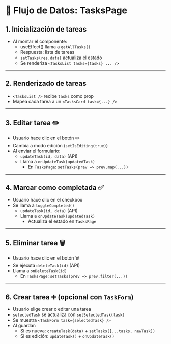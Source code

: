 # 🧠 Flujo de Datos: TasksPage

## 1. Inicialización de tareas
- Al montar el componente:
  - useEffect() llama a `getAllTasks()`
  - Respuesta: lista de tareas
  - `setTasks(res.data)` actualiza el estado
  - Se renderiza `<TasksList tasks={tasks} ... />`

---

## 2. Renderizado de tareas
- `<TasksList />` recibe `tasks` como prop
- Mapea cada tarea a un `<TasksCard task={...} />`

---

## 3. Editar tarea ✏️
- Usuario hace clic en el botón ✏️
- Cambia a modo edición (`setIsEditing(true)`)
- Al enviar el formulario:
  - `updateTask(id, data)` (API)
  - Llama a `onUpdateTask(updatedTask)`
    - En `TasksPage`: `setTasks(prev => prev.map(...))`

---

## 4. Marcar como completada ✅
- Usuario hace clic en el checkbox
- Se llama a `toggleCompleted()`
  - `updateTask(id, data)` (API)
  - Llama a `onUpdateTask(updatedTask)`
    - Actualiza el estado en `TasksPage`

---

## 5. Eliminar tarea 🗑
- Usuario hace clic en el botón 🗑
- Se ejecuta `deleteTask(id)` (API)
- Llama a `onDeleteTask(id)`
  - En `TasksPage`: `setTasks(prev => prev.filter(...))`

---

## 6. Crear tarea ➕ (opcional con `TaskForm`)
- Usuario elige crear o editar una tarea
- `selectedTask` se actualiza con `setSelectedTask(task)`
- Se muestra `<TaskForm task={selectedTask} />`
- Al guardar:
  - Si es nueva: `createTask(data)` + `setTasks([...tasks, newTask])`
  - Si es edición: `updateTask()` + `onUpdateTask()`

